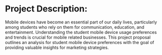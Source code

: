 # Project Description:
Mobile devices have become an essential part of our daily lives, particularly among students who rely on them for communication, education, and entertainment. Understanding the student mobile device usage preferences and trends is crucial for mobile related businesses. This project proposal outlines an analysis for student mobile device preferences with the goal of providing valuable insights for marketing strategies.
